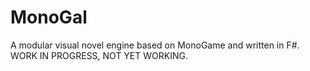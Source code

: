 # MonoGal
A modular visual novel engine based on MonoGame and written in F#. WORK IN PROGRESS, NOT YET WORKING.
